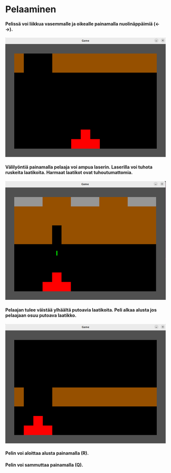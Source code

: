 # Pelaaminen

#### Pelissä voi liikkua vasemmalle ja oikealle painamalla nuolinäppäimiä (&larr; &rarr;).
![](kuvat/game.png)
#### Välilyöntiä painamalla pelaaja voi ampua laserin. Laserilla voi tuhota ruskeita laatikoita. Harmaat laatikot ovat tuhoutumattomia.
![](kuvat/laser.png)

#### Pelaajan tulee väistää ylhäältä putoavia laatikoita. Peli alkaa alusta jos pelaajaan osuu putoava laatikko.
![](kuvat/falling-box.png)

#### Pelin voi aloittaa alusta painamalla (R).
#### Pelin voi sammuttaa painamalla (Q).